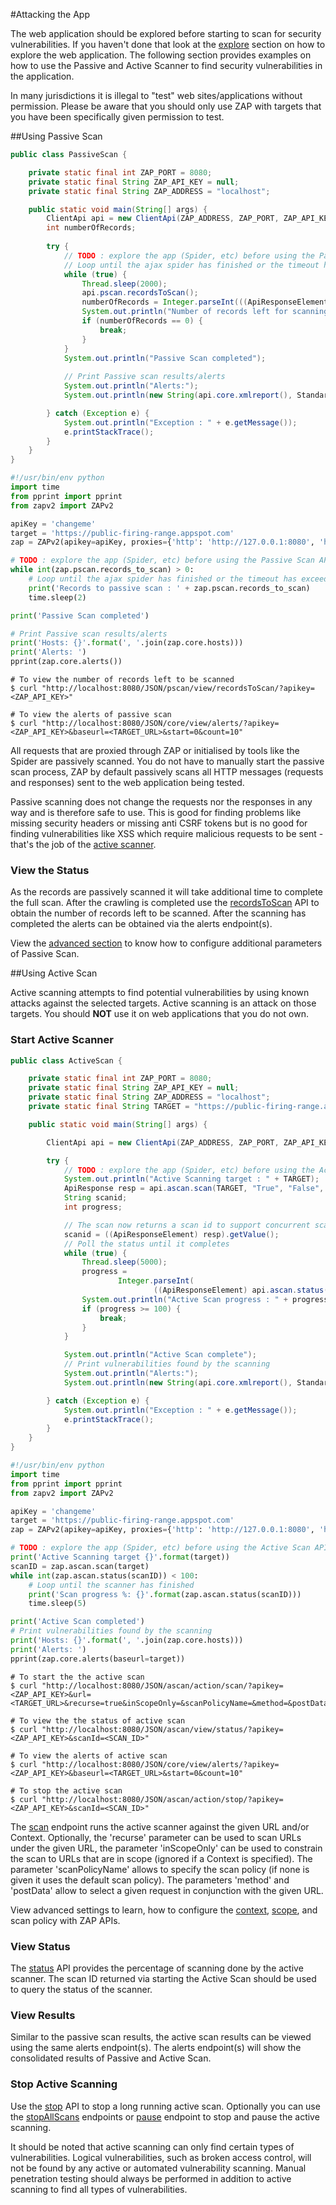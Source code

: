 #Attacking the App

The web application should be explored before starting to scan for security vulnerabilities. 
If you haven't done that look at the [explore](#exploring-the-app) section on how to explore the web application. 
The following section provides examples on how to use the Passive and Active Scanner to find security vulnerabilities in 
the application.

<aside class="warning">
In many jurisdictions it is illegal to "test" web sites/applications without permission. Please be aware that you should 
only use ZAP with targets that you have been specifically given permission to test.
</aside>

##Using Passive Scan


```java
public class PassiveScan {

    private static final int ZAP_PORT = 8080;
    private static final String ZAP_API_KEY = null;
    private static final String ZAP_ADDRESS = "localhost";

    public static void main(String[] args) {
        ClientApi api = new ClientApi(ZAP_ADDRESS, ZAP_PORT, ZAP_API_KEY);
        int numberOfRecords;
        
        try {
            // TODO : explore the app (Spider, etc) before using the Passive Scan API, Refer the explore section for details
            // Loop until the ajax spider has finished or the timeout has exceeded
            while (true) {
                Thread.sleep(2000);
                api.pscan.recordsToScan();
                numberOfRecords = Integer.parseInt(((ApiResponseElement) api.pscan.recordsToScan()).getValue());
                System.out.println("Number of records left for scanning : " + numberOfRecords);
                if (numberOfRecords == 0) {
                    break;
                }
            }
            System.out.println("Passive Scan completed");
            
            // Print Passive scan results/alerts
            System.out.println("Alerts:");
            System.out.println(new String(api.core.xmlreport(), StandardCharsets.UTF_8));

        } catch (Exception e) {
            System.out.println("Exception : " + e.getMessage());
            e.printStackTrace();
        }
    }
}
```

```python
#!/usr/bin/env python
import time
from pprint import pprint
from zapv2 import ZAPv2

apiKey = 'changeme'
target = 'https://public-firing-range.appspot.com'
zap = ZAPv2(apikey=apiKey, proxies={'http': 'http://127.0.0.1:8080', 'https': 'http://127.0.0.1:8080'})

# TODO : explore the app (Spider, etc) before using the Passive Scan API, Refer the explore section for details
while int(zap.pscan.records_to_scan) > 0:
    # Loop until the ajax spider has finished or the timeout has exceeded
    print('Records to passive scan : ' + zap.pscan.records_to_scan)
    time.sleep(2)

print('Passive Scan completed')

# Print Passive scan results/alerts
print('Hosts: {}'.format(', '.join(zap.core.hosts)))
print('Alerts: ')
pprint(zap.core.alerts())
```

``` shell
# To view the number of records left to be scanned
$ curl "http://localhost:8080/JSON/pscan/view/recordsToScan/?apikey=<ZAP_API_KEY>"

# To view the alerts of passive scan
$ curl "http://localhost:8080/JSON/core/view/alerts/?apikey=<ZAP_API_KEY>&baseurl=<TARGET_URL>&start=0&count=10"
```

All requests that are proxied through ZAP or initialised by tools like the Spider are passively scanned. You do not have 
to manually start the passive scan process, ZAP by default passively scans all HTTP messages (requests and responses) sent 
to the web application being tested. 

Passive scanning does not change the requests nor the responses in any way and is therefore safe to use.
This is good for finding problems like missing security headers or missing anti CSRF tokens but is no good for finding 
vulnerabilities like XSS which require malicious requests to be sent - that's the job of the [active scanner](#using-active-scan).

### View the Status

As the records are passively scanned it will take additional time to complete the full scan. After the crawling is completed 
use the [recordsToScan](#pscanviewrecordstoscan) API to obtain the number of records left to be scanned. After the scanning 
has completed the alerts can be obtained via the alerts endpoint(s).

View the [advanced section](#passive-scan) to know how to configure additional parameters of Passive Scan.

##Using Active Scan

Active scanning attempts to find potential vulnerabilities by using known attacks against the selected targets. Active scanning 
is an attack on those targets. You should **NOT** use it on web applications that you do not own. 

### Start Active Scanner

```java
public class ActiveScan {

    private static final int ZAP_PORT = 8080;
    private static final String ZAP_API_KEY = null;
    private static final String ZAP_ADDRESS = "localhost";
    private static final String TARGET = "https://public-firing-range.appspot.com";

    public static void main(String[] args) {

        ClientApi api = new ClientApi(ZAP_ADDRESS, ZAP_PORT, ZAP_API_KEY);

        try {
            // TODO : explore the app (Spider, etc) before using the Active Scan API, Refer the explore section
            System.out.println("Active Scanning target : " + TARGET);
            ApiResponse resp = api.ascan.scan(TARGET, "True", "False", null, null, null);
            String scanid;
            int progress;

            // The scan now returns a scan id to support concurrent scanning
            scanid = ((ApiResponseElement) resp).getValue();
            // Poll the status until it completes
            while (true) {
                Thread.sleep(5000);
                progress =
                        Integer.parseInt(
                                ((ApiResponseElement) api.ascan.status(scanid)).getValue());
                System.out.println("Active Scan progress : " + progress + "%");
                if (progress >= 100) {
                    break;
                }
            }

            System.out.println("Active Scan complete");
            // Print vulnerabilities found by the scanning
            System.out.println("Alerts:");
            System.out.println(new String(api.core.xmlreport(), StandardCharsets.UTF_8));

        } catch (Exception e) {
            System.out.println("Exception : " + e.getMessage());
            e.printStackTrace();
        }
    }
}
```

```python
#!/usr/bin/env python
import time
from pprint import pprint
from zapv2 import ZAPv2

apiKey = 'changeme'
target = 'https://public-firing-range.appspot.com'
zap = ZAPv2(apikey=apiKey, proxies={'http': 'http://127.0.0.1:8080', 'https': 'http://127.0.0.1:8080'})

# TODO : explore the app (Spider, etc) before using the Active Scan API, Refer the explore section
print('Active Scanning target {}'.format(target))
scanID = zap.ascan.scan(target)
while int(zap.ascan.status(scanID)) < 100:
    # Loop until the scanner has finished
    print('Scan progress %: {}'.format(zap.ascan.status(scanID)))
    time.sleep(5)

print('Active Scan completed')
# Print vulnerabilities found by the scanning
print('Hosts: {}'.format(', '.join(zap.core.hosts)))
print('Alerts: ')
pprint(zap.core.alerts(baseurl=target))
```

``` shell
# To start the the active scan
$ curl "http://localhost:8080/JSON/ascan/action/scan/?apikey=<ZAP_API_KEY>&url=<TARGET_URL>&recurse=true&inScopeOnly=&scanPolicyName=&method=&postData=&contextId="

# To view the the status of active scan
$ curl "http://localhost:8080/JSON/ascan/view/status/?apikey=<ZAP_API_KEY>&scanId=<SCAN_ID>"

# To view the alerts of active scan
$ curl "http://localhost:8080/JSON/core/view/alerts/?apikey=<ZAP_API_KEY>&baseurl=<TARGET_URL>&start=0&count=10"

# To stop the active scan
$ curl "http://localhost:8080/JSON/ascan/action/stop/?apikey=<ZAP_API_KEY>&scanId=<SCAN_ID>"
```

The [scan](#ascan_scan_api) endpoint runs the active scanner against the given URL and/or Context. Optionally, the 'recurse' parameter can be used to scan URLs 
under the given URL, the parameter 'inScopeOnly' can be used to constrain the scan to URLs that are in scope (ignored if a Context is specified).
The parameter 'scanPolicyName' allows to specify the scan policy (if none is given it uses the default scan policy). 
The parameters 'method' and 'postData' allow to select a given request in conjunction with the given URL. 

View advanced settings to learn, how to configure the [context](#context_advanced), [scope](#scope_advanced), and 
scan policy with ZAP APIs.

### View Status

The [status](#ascan_status_api) API provides the percentage of scanning done by the active scanner. The scan ID returned 
via starting the Active Scan should be used to query the status of the scanner. 

### View Results

Similar to the passive scan results, the active scan results can be viewed using the same alerts endpoint(s). 
The alerts endpoint(s) will show the consolidated results of Passive and Active Scan.

### Stop Active Scanning

Use the [stop](#ascan_stop_api) API to stop a long running active scan. Optionally you can use the [stopAllScans](#ascan_stop_all_scans_api) 
endpoints or [pause](#ascan_pause_api) endpoint to stop and pause the active scanning.

It should be noted that active scanning can only find certain types of vulnerabilities. Logical vulnerabilities, such as 
broken access control, will not be found by any active or automated vulnerability scanning. Manual penetration testing should 
always be performed in addition to active scanning to find all types of vulnerabilities.
